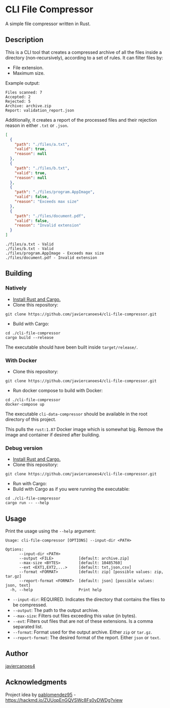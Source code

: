 # CLI File Compressor

A simple file compressor written in Rust.

## Description

This is a CLI tool that creates a compressed archive of all the files inside a directory (non-recursively), according to a set of rules. It can filter files by:
- File extension.
- Maximum size.

Example output:
```
Files scanned: 7
Accepted: 2
Rejected: 5
Archive: archive.zip
Report: validation_report.json
```

Additionally, it creates a report of the processed files and their rejection reason in either `.txt` or `.json`.
```json
[
  {
    "path": "./files/a.txt",
    "valid": true,
    "reason": null
  },
  {
    "path": "./files/b.txt",
    "valid": true,
    "reason": null
  },
  {
    "path": "./files/program.AppImage",
    "valid": false,
    "reason": "Exceeds max size"
  },
  {
    "path": "./files/document.pdf",
    "valid": false,
    "reason": "Invalid extension"
  }
]
```

```
./files/a.txt - Valid
./files/b.txt - Valid
./files/program.AppImage - Exceeds max size
./files/document.pdf - Invalid extension
```



## Building

### Natively

* [Install Rust and Cargo.](https://doc.rust-lang.org/cargo/getting-started/installation.html)
* Clone this repository:
```
git clone https://github.com/javiercanoes4/cli-file-compressor.git
```
* Build with Cargo:
```
cd ./cli-file-compressor
cargo build --release
```
The executable should have been built inside `target/release/`.

### With Docker

* Clone this repository:
```
git clone https://github.com/javiercanoes4/cli-file-compressor.git
```

* Run docker compose to build with Docker:
```
cd ./cli-file-compressor
docker-compose up
```
The executable `cli-data-compressor` should be available in the root directory of this project.

This pulls the `rust:1.87` Docker image which is somewhat big. Remove the image and container if desired after building.

### Debug version

* [Install Rust and Cargo.](https://doc.rust-lang.org/cargo/getting-started/installation.html)
* Clone this repository:
```
git clone https://github.com/javiercanoes4/cli-file-compressor.git
```

* Run with Cargo:
* Build with Cargo as if you were running the executable:
```
cd ./cli-file-compressor
cargo run -- --help
```


## Usage

Print the usage using the `--help` argument:
```
Usage: cli-file-compressor [OPTIONS] --input-dir <PATH>

Options:
      --input-dir <PATH>        
      --output <FILE>           [default: archive.zip]
      --max-size <BYTES>        [default: 10485760]
      --ext <EXT1,EXT2,...>     [default: txt,json,csv]
      --format <FORMAT>         [default: zip] [possible values: zip, tar.gz]
      --report-format <FORMAT>  [default: json] [possible values: json, text]
  -h, --help                    Print help
```

* `--input-dir`: REQUIRED. Indicates the directory that contains the files to be compressed.
* `--output`: The path to the output archive.
* `--max-size`: Filters out files exceeding this value (in bytes).
* `--ext`: Filters out files that are not of these extensions. Is a comma separated list.
* `--format`: Format used for the output archive. Either `zip` or `tar.gz`.
* `--report-format`: The desired format of the report. Either `json` or `text`.


## Author

[javiercanoes4](https://github.com/javiercanoes4)


## Acknowledgments

Project idea by [pablomendez95](https://hackmd.io/@pablomendez95) - https://hackmd.io/ZUUopEnGQVSWc8Fs0yDWDg?view